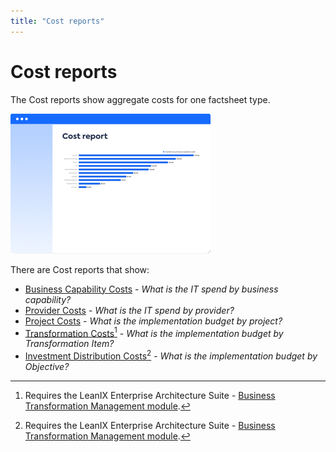 ```yaml
---
title: "Cost reports"
---
```


# Cost reports

The Cost reports show aggregate costs for one factsheet type.

![Placeholder](../assets/images/cost-thumbnail.png) 

There are Cost reports that show: 

- [Business Capability Costs](business-capability-cost-report.md) - *What is the IT spend by business capability?*
- [Provider Costs](provider-cost-report.md) - *What is the IT spend by provider?*
- [Project Costs](project-cost-report.md) - *What is the implementation budget by project?*
- [Transformation Costs](transformation-cost-report.md)[^1] - *What is the implementation budget by Transformation Item?*
- [Investment Distribution Costs](investment-distribution-cost-report.md)[^1] - *What is the implementation budget by Objective?*

[^1]: Requires  the LeanIX Enterprise Architecture Suite - [Business Transformation Management module](https://www.leanix.net/en/business-transformation).
